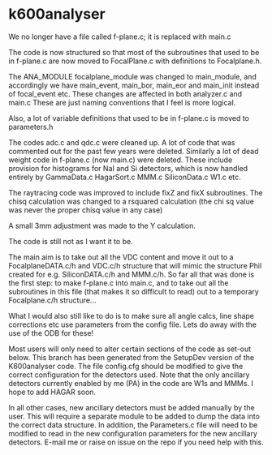 # k600analyser 

We no longer have a file called f-plane.c; it is replaced with main.c

The code is now structured so that most of the subroutines that used to be in f-plane.c are now moved
to FocalPlane.c with definitions to Focalplane.h.

The ANA_MODULE focalplane_module was changed to main_module, and accordingly
we have main_event, main_bor, main_eor and main_init instead of focal_event etc.
These changes are affected in both analyzer.c and main.c
These are just naming conventions that I feel is more logical.

Also, a lot of variable definitions that used to be in f-plane.c is moved to parameters.h

The codes adc.c and qdc.c were cleaned up. A lot of code that was commented out for the 
past few years were deleted.  Similarly a lot of dead weight code in f-plane.c (now main.c)
were deleted. These include provision for histograms for NaI and Si detectors, which is now
handled entirely by 
GammaData.c
HagarSort.c
MMM.c
SiliconData.c
W1.c
etc.

The raytracing code was improved to include fixZ and fixX subroutines.
The chisq calculation was changed to a rsquared calculation (the chi sq value
was never the proper chisq value in any case)

A small 3mm adjustment was made to the Y calculation.

The code is still not as I want it to be.

The main aim is to take out all the VDC content and move it out to a FocalplaneDATA.c/h and VDC.c/h 
structure that will mimic the structure Phil created for e.g. SiliconDATA.c/h and MMM.c/h.
So far all that was done is the first step:  to make f-plane.c into main.c, and to take out all the 
subroutines in this file (that makes it so difficult to read) out to a temporary Focalplane.c/h structure...

What I would also still like to do is to make sure all angle calcs, line shape corrections etc
use parameters from the config file. Lets do away with the use of the ODB for these!

Most users will only need to alter certain sections of the code as set-out below.
This branch has been generated from the SetupDev version of the K600analyser code. The file config.cfg should be modified to give the correct configuration for the detectors used. Note that the only ancillary detectors currently enabled by me (PA) in the code are W1s and MMMs. I hope to add HAGAR soon.

In all other cases, new ancillary detectors must be added manually by the user. This will require a separate module to be added to dump the data into the correct data structure. In addition, the Parameters.c file will need to be modified to read in the new configuration parameters for the new ancillary detectors. E-mail me or raise on issue on the repo if you need help with this.
